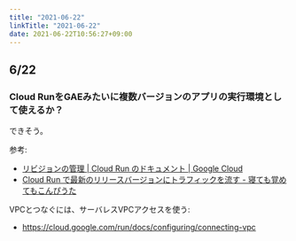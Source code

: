 ```yaml
---
title: "2021-06-22"
linkTitle: "2021-06-22"
date: 2021-06-22T10:56:27+09:00
---
```


## 6/22
### Cloud RunをGAEみたいに複数バージョンのアプリの実行環境として使えるか？

できそう。

参考:

- [リビジョンの管理 | Cloud Run のドキュメント | Google Cloud](https://cloud.google.com/run/docs/managing/revisions?hl=ja)
- [Cloud Run で最新のリリースバージョンにトラフィックを流す - 寝ても覚めてもこんぴうた](https://chidakiyo.hatenablog.com/entry/run-traffic-latest)

VPCとつなぐには、サーバレスVPCアクセスを使う:

- https://cloud.google.com/run/docs/configuring/connecting-vpc
